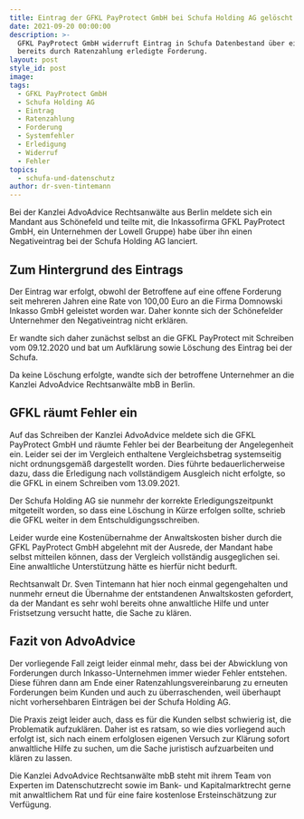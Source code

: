 ```yaml
---
title: Eintrag der GFKL PayProtect GmbH bei Schufa Holding AG gelöscht
date: 2021-09-20 00:00:00
description: >-
  GFKL PayProtect GmbH widerruft Eintrag in Schufa Datenbestand über eine
  bereits durch Ratenzahlung erledigte Forderung.
layout: post
style_id: post
image:
tags:
  - GFKL PayProtect GmbH
  - Schufa Holding AG
  - Eintrag
  - Ratenzahlung
  - Forderung
  - Systemfehler
  - Erledigung
  - Widerruf
  - Fehler
topics:
  - schufa-und-datenschutz
author: dr-sven-tintemann
---
```

Bei der Kanzlei AdvoAdvice Rechtsanwälte aus Berlin meldete sich ein Mandant aus Schönefeld und teilte mit, die Inkassofirma GFKL PayProtect GmbH, ein Unternehmen der Lowell Gruppe) habe über ihn einen Negativeintrag bei der Schufa Holding AG lanciert.&nbsp;

## Zum Hintergrund des Eintrags

Der Eintrag war erfolgt, obwohl der Betroffene auf eine offene Forderung seit mehreren Jahren eine Rate von 100,00 Euro an die Firma Domnowski Inkasso GmbH geleistet worden war. Daher konnte sich der Schönefelder Unternehmer den Negativeintrag nicht erklären.&nbsp;

Er wandte sich daher zunächst selbst an die GFKL PayProtect mit Schreiben vom 09.12.2020 und bat um Aufklärung sowie Löschung des Eintrag bei der Schufa.&nbsp;

Da keine Löschung erfolgte, wandte sich der betroffene Unternehmer an die Kanzlei AdvoAdvice Rechtsanwälte mbB in Berlin.&nbsp;

## GFKL räumt Fehler ein

Auf das Schreiben der Kanzlei AdvoAdvice meldete sich die GFKL PayProtect GmbH und räumte Fehler bei der Bearbeitung der Angelegenheit ein. Leider sei der im Vergleich enthaltene Vergleichsbetrag systemseitig nicht ordnungsgemä&szlig; dargestellt worden. Dies führte bedauerlicherweise dazu, dass die Erledigung nach vollständigem Ausgleich nicht erfolgte, so die GFKL in einem Schreiben vom 13.09.2021.&nbsp;

Der Schufa Holding AG sie nunmehr der korrekte Erledigungszeitpunkt mitgeteilt worden, so dass eine Löschung in Kürze erfolgen sollte, schrieb die GFKL weiter in dem Entschuldigungsschreiben.&nbsp;

Leider wurde eine Kostenübernahme der Anwaltskosten bisher durch die GFKL PayProtect GmbH abgelehnt mit der Ausrede, der Mandant habe selbst mitteilen können, dass der Vergleich vollständig ausgeglichen sei. Eine anwaltliche Unterstützung hätte es hierfür nicht bedurft.&nbsp;

Rechtsanwalt Dr. Sven Tintemann hat hier noch einmal gegengehalten und nunmehr erneut die Übernahme der entstandenen Anwaltskosten gefordert, da der Mandant es sehr wohl bereits ohne anwaltliche Hilfe und unter Fristsetzung versucht hatte, die Sache zu klären.&nbsp;

## Fazit von AdvoAdvice

Der vorliegende Fall zeigt leider einmal mehr, dass bei der Abwicklung von Forderungen durch Inkasso-Unternehmen immer wieder Fehler entstehen. Diese führen dann am Ende einer Ratenzahlungsvereinbarung zu erneuten Forderungen beim Kunden und auch zu überraschenden, weil überhaupt nicht vorhersehbaren Einträgen bei der Schufa Holding AG.&nbsp;

Die Praxis zeigt leider auch, dass es für die Kunden selbst schwierig ist, die Problematik aufzuklären. Daher ist es ratsam, so wie dies vorliegend auch erfolgt ist, sich nach einem erfolglosen eigenen Versuch zur Klärung sofort anwaltliche Hilfe zu suchen, um die Sache juristisch aufzuarbeiten und klären zu lassen.&nbsp;

Die Kanzlei AdvoAdvice Rechtsanwälte mbB steht mit ihrem Team von Experten im Datenschutzrecht sowie im Bank- und Kapitalmarktrecht gerne mit anwaltlichem Rat und für eine faire kostenlose Ersteinschätzung zur Verfügung.

&nbsp;
